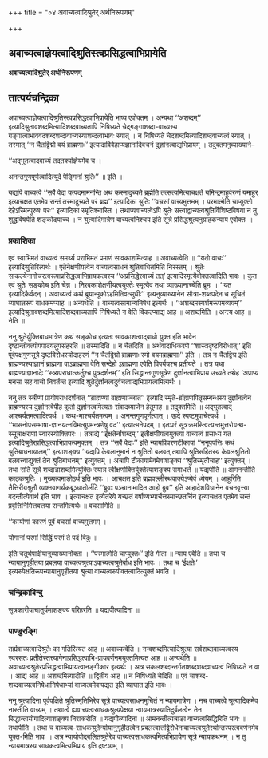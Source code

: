 +++
title = "०४ अवाच्यत्वादिश्रुतेर् अर्थनिरूपणम्"

+++


## अवाच्यत्वाज्ञेयत्वादिश्रुतिस्त्वप्रसिद्धत्वाभिप्रायेति

**अवाच्यत्वादिश्रुतेर् अर्थनिरूपणम्**

## **तात्पर्यचन्द्रिका**

अवाच्यत्वाज्ञेयत्वादिश्रुतिस्त्वप्रसिद्धत्वाभिप्रायेति भाष्य एवोक्तम् । अन्यथा ‘‘अशब्दम्’’ इत्यादिश्रुतावशब्दमित्यादिशब्दवाच्यतापि निषिध्यते चेद्गङ्गाशब्दा-वाच्यस्य गङ्गात्वाभाववदशब्दशब्दावाच्यस्याशब्दत्वाभावः स्यात् । न निषिध्यते चेदशब्दमित्यादिशब्दवाच्यत्वं स्यात् । तस्मात् ‘‘न चैतद्विद्मो वयं ब्राह्मणाः’’ इत्यादाविवेहाप्यज्ञानादिवचनं दुर्ज्ञानत्वाद्यभिप्रायम् । तदुक्तमनुव्याख्याने–

‘‘अद्भुतत्वादवाच्यं तदतर्क्याज्ञेयमेव च ।

अनन्तगुणपूर्णत्वादित्यूदे पैङ्गिनां श्रुतिः’’ ॥ इति ।

यद्यपि वाच्यत्वे ‘‘सर्वे वेदा यत्पदमामनन्ति अथ कस्मादुच्यते ब्रह्मेति तत्सत्यमित्याचक्षते यमिन्द्रमाहुर्वरुणं यमाहुर् इत्याचक्षत एतमेव सन्तं तस्मादुच्यते परं ब्रह्म’’ इत्यादिका श्रुतिः ‘‘वचसां वाच्यमुत्तमम् । परमात्मेति चाप्युक्तो देहेऽस्मिन्पुरुषः परः’’ इत्यादिका स्मृतिश्चास्ति । तथाप्यवाच्यत्वेऽपि श्रुतेः सत्त्वाद्वाच्यत्वश्रुतिर्विशिष्टविषया न तु शुद्धविषयेति शङ्कोदयाच्च । न श्रुत्यादिमात्रेण वाच्यत्वनिश्चय इति सूत्रे प्रसिद्धश्रुत्यनुग्राहकन्याय एवोक्तः ।

### **प्रकाशिका**

एवं स्वाभिमतं वाच्यत्वं समर्थ्य पराभिमतं प्रमाणं सावकाशमित्याह ॥ अवाच्यत्वेति ॥ ‘‘यतो वाचः’’ इत्यादिश्रुतिरित्यर्थः । एतेनेक्षणीयत्वेन वाच्यत्वसाधनं श्रुतिबाधितमिति निरस्तम् । श्रुतेः साकल्येनागोचरत्वरूपाप्रसिद्धत्वाभिप्रायकत्वस्य ‘‘अप्रसिद्धेरवाच्यं तत्’ इत्यादिस्मृत्यैवोक्तत्वादिति भावः । कुत एवं श्रुतेः सङ्कोच इति चेन्न । निरवकाशेक्षणीयत्वयुक्तेः स्मृत्यैव तथा व्याख्यानाच्चेति ब्रूमः । ‘‘यत इत्यादिकैर्वदन् । अवाच्यत्वं कथं ब्रूयान्मूकोऽहमितिवत्सुधीः’’ इत्यनुव्याख्यानेन सौत्रा-शब्दपदेन च सूचितं व्याघातरूपं बाधकमप्याह ॥ अन्यथेति ॥ वाच्यत्वसामान्यनिषेध इत्यर्थः । ‘‘अशब्दमस्पर्शमरूपमव्ययम्’’ इत्यादिश्रुतावशब्दमित्यादिशब्दवाच्यतापि निषिध्यते न वेति विकल्प्याद्य आह ॥ अशब्दमिति ॥ अन्त्य आह ॥ नेति ॥

ननु श्रुतेर्युक्तिबाधमात्रेण कथं सङ्कोच इत्यतः सावकाशत्वाद्बाधो युक्त इति भावेन दृष्टान्तोक्त्योपपादयन्नुपसंहरति ॥ तस्मादिति ॥ न चैतदिति ॥ अर्थवादाधिकरणे ‘‘शास्त्रदृष्टविरोधात्’’ इति पूर्वपक्षगुणसूत्रे दृष्टविरोधस्योदाहरणं ‘‘न चैतद्विद्मो ब्राह्मणाः स्मो वयमब्राह्मणाः’’ इति । तत्र न चैतद्विद्म इति ब्राह्मण्यस्याज्ञानं ब्राह्मणा वाऽब्राह्मणा वेति सन्देहो ऽब्राह्मणा एवेति विपर्ययश्च प्रतीयते । तत्र यथा ब्राह्मण्याज्ञानादेः ‘‘स्त्र्यपराधात्कर्तुश्च पुत्रदर्शनम्’’ इति सिद्धान्तगुणसूत्रेण दुर्ज्ञानत्वाभिप्राय उच्यते तथेह ‘अप्राप्य मनसा सह वाचो निवर्तन्त इत्यादि श्रुतेर्दुर्ज्ञानत्वदुर्वचत्वाद्यभिप्रायत्वमित्यर्थः ।

ननु तत्र स्त्रीणां प्रायोपराधदर्शनात् ‘‘ब्राह्मण्यां ब्राह्मणाज्जात’’ इत्यादि स्मृते-र्ब्राह्मणपितृसम्बन्धस्य दुर्ज्ञानत्वेन ब्राह्मण्यस्य दुर्ज्ञानत्वेपीह कुतो दुर्ज्ञानत्वमित्यतः संवादव्याजेन हेतुमाह ॥ तदुक्तमिति ॥ अद्भुतत्वाद् आश्चर्यतमत्वादित्यर्थः । कथ-माश्चर्यतमत्वम् । अनन्तगुणपूर्णत्वात् । ऊदे स्पष्टमुवाचेत्यर्थः । ‘‘भासनोपसम्भाषा-ज्ञानयत्नविमत्युपमन्त्रणेषु वद’’ इत्यात्मनेपदम् । इतःपरं सूत्रक्रमस्त्वित्यन्तमुत्तरोग्रन्थ-स्सूत्राक्षराणां स्वारस्योक्तिपरः । तत्राद्ये ‘‘ईक्षतेर्नाशब्दम्’’ इतीक्षणीयत्वयुक्त्या वाच्यत्वं प्रसाध्य यत इत्यादिश्रुतेरप्रसिद्धत्वाभिप्रायत्वमुक्तम् । तत्र ‘‘सर्वे वेदाः’’ इति न्यायविवरणटीकायां ‘‘ननूपपत्तिः कथं श्रुतिबाधनायालम्’’ इत्याशङ्क्य ‘‘यद्यपि केवलानुमानं न श्रुतितो बलवत् तथापि श्रुतिसहितस्य केवलश्रुतितो बलवत्त्वाद्युक्तं तेन श्रुतिबाधनम्’’ इत्युक्तम् । अत्रापि टीकायामेवमेवाशङ्क्य ‘‘श्रुतिस्मृतीचाह’’ इत्युक्तम् । तथा सति सूत्रे शब्दान्नाशब्दमित्युक्तिः स्यान्न त्वीक्षणोक्तिर्युक्तेत्याशङ्क्य समाधत्ते ॥ यद्यपीति ॥ आमनन्तीति काठकश्रुतिः । मुख्यत्वमाङोऽर्थ इति भावः । आचक्षत इति ब्रह्मवल्लीस्थवाक्येऽप्येवं ध्येयम् । आहुरिति तैत्तिरीयश्रुतौ व्यक्तवागर्थकब्रूञ्धातोर्लटि ‘‘ब्रुवःः पञ्चानामादित आहो ब्रुव’’ इति आहादेशविधानेन वचनवृत्त्या वदन्तीत्येवार्थ इति भावः । इत्याचक्षत इत्यैतरेये यच्छतं वर्षाण्यभ्यार्चत्तस्माच्छतर्चिन इत्याचक्षत एतमेव सन्तं प्रवृत्तिनिमित्तवत्तया सन्तमित्यर्थः ॥ वचसामिति ॥

‘‘कार्याणां कारणं पूर्वं वचसां वाच्यमुत्तमम् ।

योगानां परमां सिद्धिं परमं ते पदं विदुः ॥

इति चतुर्थपादीयानुव्याख्यानोक्ता । ‘‘परमात्मेति चाप्युक्तः’’ इति गीता ॥ न्याय एवेति ॥ तथा च न्यायानुगृहीतया प्रबलया वाच्यत्वश्रुत्याऽवाच्यत्वश्रुतेर्बाध इति भावः । तथा च ‘ईक्षतेः’ इत्यस्येक्षतिरूपन्यायानुगृहीतया श्रुत्या वाच्यत्वस्योक्तत्वादित्युक्तं भवति ।

### **चन्द्रिकाबिन्दु**

सूत्रकारीयाचातुर्यमाशङ्क्य परिहरति ॥ यद्यपीत्यादिना ॥

### **पाण्डुरङ्गि**

तर्ह्यवाच्यत्वादिश्रुतेः का गतिरित्यत आह ॥ अवाच्यत्वेति ॥ नन्वशब्दमित्यादिश्रुत्या सर्वशब्दावाच्यत्वस्य स्वरसतः प्रतीतेस्तत्त्यागेनाप्रसिद्धत्वाभि-प्रायवर्णनमयुक्तमित्यत आह ॥ अन्यथेति ॥ अवाच्यत्वश्रुतेरप्रसिद्धत्वाभिप्रायत्वानङ्गीकार इत्यर्थः । अत्र सकलशब्दान्तर्गताशब्दशब्दवाच्यत्वं निषिध्यते न वा । आद्य आह ॥ अशब्दमित्यादीति ॥ द्वितीय आह ॥ न निषिध्यते चेदिति ॥ एवं चाशब्द-शब्दवाच्यत्वनिषेधानिषेधाभ्यां वाच्यत्वमेवापद्यत इति व्याघात इति भावः ।

ननु श्रुत्यादिना पूर्वपक्षिते श्रुतिस्मृतिभिरेव सूत्रे वाच्यत्वसाधनमुचितं न न्यायमात्रेण । नच वाच्यत्वे श्रुत्यादिकमेव नास्तीति वाच्यम् । तथात्वे ह्यवाच्यत्वसाधकश्रुत्यपेक्षया न्यायमात्रस्यातिदुर्बलत्वेन तेन सिद्धान्तायोगादित्याशङ्क्य निराकरोति ॥ यद्यपीत्यादिना ॥ आमनन्तीत्यत्राङा वाच्यत्वसिद्धिरिति भावः ॥ तथापीति ॥ तथा च वाच्यत्व-साधकश्रुतेर्न्यायानुगृहीतत्वेन प्रबलत्वात्तद्विरोधेनावाच्यत्वश्रुतेरर्थान्तरपरत्ववर्णनमेव युक्त-मिति भावः । अत्र न्यायोपोद्बलितश्रुतेरेव वाच्यत्वसाधकत्वमित्यभिप्रायेण सूत्रे न्यायकथनम् । न तु न्यायमात्रस्य साधकत्वमित्यभिप्राय इति द्रष्टव्यम् ।

